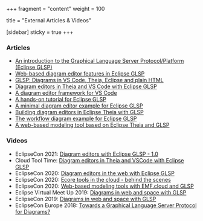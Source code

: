 +++
fragment = "content"
weight = 100

title = "External Articles & Videos"

[sidebar]
  sticky = true
+++

### Articles

* <a target="_blank" href="https://eclipsesource.com/blogs/2019/11/04/introducing-the-graphical-language-server-protocol-platform-eclipse-glsp/">An introduction to the Graphical Language Server Protocol/Platform (Eclipse GLSP)</a>
* <a target="_blank" href="https://eclipsesource.com/blogs/2021/02/10/web-based-diagram-editor-features-in-eclipse-glsp/">Web-based diagram editor features in Eclipse GLSP</a>
* <a target="_blank" href="https://eclipsesource.com/blogs/2021/01/27/glsp-diagrams-in-vs-code-theia-eclipse-and-plain-html/">GLSP: Diagrams in VS Code, Theia, Eclipse and plain HTML</a>
* <a target="_blank" href="https://eclipsesource.com/blogs/2021/05/06/diagram-editors-in-theia-and-vs-code-with-eclipse-glsp/">Diagram editors in Theia and VS Code with Eclipse GLSP</a>
* <a target="_blank" href="https://eclipsesource.com/blogs/2021/04/16/a-diagram-editor-framework-for-vs-code/">A diagram editor framework for VS Code</a>
* <a target="_blank" href="https://eclipsesource.com/blogs/2021/10/05/a-hands-on-tutorial-for-eclipse-glsp/">A hands-on tutorial for Eclipse GLSP</a>
* <a target="_blank" href="https://eclipsesource.com/blogs/2021/03/17/a-minimal-diagram-editor-example-for-eclipse-glsp/">A minimal diagram editor example for Eclipse GLSP</a>
* <a target="_blank" href="https://eclipsesource.com/blogs/2021/03/03/building-diagram-editors-in-eclipse-theia-with-glsp/">Building diagram editors in Eclipse Theia with GLSP</a>
* <a target="_blank" href="https://eclipsesource.com/blogs/2021/02/17/the-workflow-diagram-example-for-eclipse-glsp/">The workflow diagram example for Eclipse GLSP</a>
* <a target="_blank" href="https://eclipsesource.com/blogs/2020/07/24/a-web-based-modeling-tool-based-on-eclipse-theia/">A web-based modeling tool based on Eclipse Theia and GLSP</a>

### Videos

* EclipseCon 2021: <a target="_blank" href="https://youtu.be/tpCY4oJgor8">Diagram editors with Eclipse GLSP - 1.0</a>
* Cloud Tool Time: <a target="_blank" href="https://youtu.be/d4kzcNAngaY">Diagram editors in Theia and VSCode with Eclipse GLSP</a>
* EclipseCon 2020: <a target="_blank" href="https://youtu.be/tqcCUxtyslE">Diagram editors in the web with Eclipse GLSP</a>
* EclipseCon 2020: <a target="_blank" href="https://youtu.be/YQyaCR_V5zc">Ecore tools in the cloud - behind the scenes</a>
* EclipseCon 2020: <a target="_blank" href="https://youtu.be/yxS-Xsx-4Tw">Web-based modeling tools with EMF.cloud and GLSP</a>
* Eclipse Virtual Meet Up 2019: <a target="_blank" href="https://youtu.be/YxaVXQyYlu4">Diagrams in web and space with GLSP</a>
* EclipseCon 2019: <a target="_blank" href="https://youtu.be/uzOHsN8PrYc">Diagrams in web and space with GLSP</a>
* EclipseCon Europe 2018: <a target="_blank" href="https://www.youtube.com/watch?v=snb1UTSH3Zw">Towards a Graphical Language Server Protocol for Diagrams?</a>

